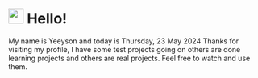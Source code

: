  <h1>
    <img src="https://emojis.slackmojis.com/emojis/images/1643510097/45343/hi.gif?1643510097" width="30"/> 
    Hello!
 </h1>
 <p>
    My name is Yeeyson and today is Thursday, 23 May 2024
    Thanks for visiting my profile, I have some test projects going on others are done learning projects and others are real projects.
    Feel free to watch and use them.
 </p>